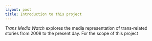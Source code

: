 ```yaml
---
layout: post
title: Introduction to this project
---
```


*Trans Media Watch* explores the media representation of trans-related stories from 2008 to the present day. For the scope of this project
